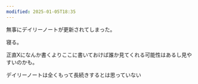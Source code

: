 ```yaml
---
modified: 2025-01-05T18:35
---
```

無事にデイリーノートが更新されてしまった。

寝る。

正直Xになんか書くよりここに書いておけば誰か見てくれる可能性はあるし見やすいのかも。

デイリーノートは全くもって長続きするとは思っていない
